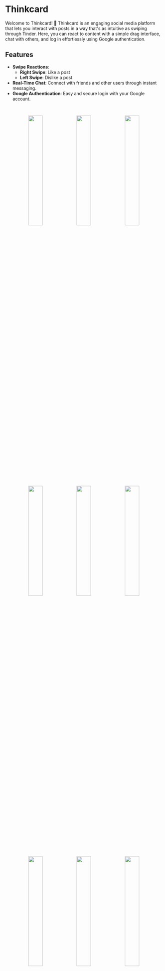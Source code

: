 # Thinkcard

Welcome to Thinkcard! 🎉 Thinkcard is an engaging social media platform that lets you interact with posts in a way that's as intuitive as swiping through Tinder. Here, you can react to content with a simple drag interface, chat with others, and log in effortlessly using Google authentication.

## Features

- **Swipe Reactions**: 
  - **Right Swipe**: Like a post
  - **Left Swipe**: Dislike a post
- **Real-Time Chat**: Connect with friends and other users through instant messaging.
- **Google Authentication**: Easy and secure login with your Google account.

<br>
<p align="center">
<img src="https://github.com/user-attachments/assets/8b8d7d2d-bf32-43da-83c8-9e759e6f9519" width="30%"></img>
<img src="https://github.com/user-attachments/assets/9acb936b-327c-4a98-ba0c-d72a2bf2277d" width="30%"></img> 
<img src="https://github.com/user-attachments/assets/99b0596b-ac08-4ff3-abce-8498bda301e7" width="30%"></img> 
<p align="center">
<img src="https://github.com/user-attachments/assets/bdf8eded-50af-4f3f-adb3-c1a1f3e3af63" width="30%"></img>
<img src="https://github.com/user-attachments/assets/460332c0-af3c-4bd0-9c82-e7ee3284047e" width="30%"></img> 
<img src="https://github.com/user-attachments/assets/3886e427-7748-4b7e-830b-95ecd3b8066c" width="30%"></img> 
</p>
<p align="center">
<img src="https://github.com/user-attachments/assets/b3742992-aa15-436d-9261-8fc29e8b4c63" width="30%"></img> 
<img src="https://github.com/user-attachments/assets/010f4ff1-4ff5-44e3-808b-bf8d6668860c" width="30%"></img> 
<img src="https://github.com/user-attachments/assets/d785eace-86a2-4f88-b577-1462c2907de5" width="30%"></img> 
</p>




